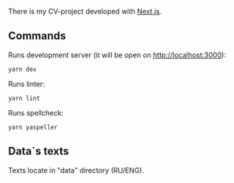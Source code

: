 There is my CV-project developed with [Next.js](https://nextjs.org/).

## Commands
Runs development server (it will be open on [http://localhost:3000](http://localhost:3000)):
```
yarn dev
```
Runs linter:
```
yarn lint
```
Runs spellcheck:
```
yarn yaspeller
```

## Data`s texts
Texts locate in "data" directory (RU/ENG). 
